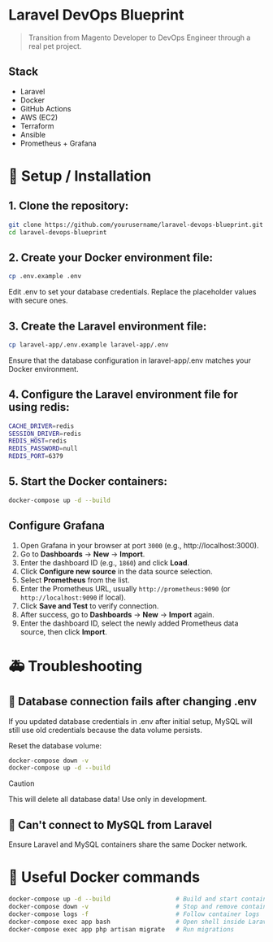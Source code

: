 # Laravel DevOps Blueprint

> Transition from Magento Developer to DevOps Engineer through a real pet project.

## Stack
- Laravel
- Docker
- GitHub Actions
- AWS (EC2)
- Terraform
- Ansible
- Prometheus + Grafana

# 🚀 Setup / Installation
## 1. Clone the repository:
```bash
git clone https://github.com/yourusername/laravel-devops-blueprint.git
cd laravel-devops-blueprint
```

## 2. Create your Docker environment file:
```bash
cp .env.example .env
```
Edit .env to set your database credentials. Replace the placeholder values with secure ones.

## 3. Create the Laravel environment file:
```bash
cp laravel-app/.env.example laravel-app/.env
```
Ensure that the database configuration in laravel-app/.env matches your Docker environment.

## 4. Configure the Laravel environment file for using redis:
```bash
CACHE_DRIVER=redis
SESSION_DRIVER=redis
REDIS_HOST=redis
REDIS_PASSWORD=null
REDIS_PORT=6379
```

## 5. Start the Docker containers:
```bash
docker-compose up -d --build
```

## Configure Grafana
1. Open Grafana in your browser at port `3000` (e.g., http://localhost:3000).  
2. Go to **Dashboards** → **New** → **Import**.  
3. Enter the dashboard ID (e.g., `1860`) and click **Load**.  
4. Click **Configure new source** in the data source selection.  
5. Select **Prometheus** from the list.  
6. Enter the Prometheus URL, usually `http://prometheus:9090` (or `http://localhost:9090` if local).  
7. Click **Save and Test** to verify connection.  
8. After success, go to **Dashboards** → **New** → **Import** again.  
9. Enter the dashboard ID, select the newly added Prometheus data source, then click **Import**.

# 🚑 Troubleshooting
## 🔐 Database connection fails after changing .env
If you updated database credentials in .env after initial setup, MySQL will still use old credentials because the data volume persists.

Reset the database volume:
```bash
docker-compose down -v
docker-compose up -d --build
```
> [!CAUTION]
> This will delete all database data! Use only in development.

## 🐘 Can't connect to MySQL from Laravel
Ensure Laravel and MySQL containers share the same Docker network.


# 🐳 Useful Docker commands
```bash
docker-compose up -d --build                  # Build and start containers
docker-compose down -v                        # Stop and remove containers + volumes
docker-compose logs -f                        # Follow container logs
docker-compose exec app bash                  # Open shell inside Laravel container
docker-compose exec app php artisan migrate   # Run migrations
```

